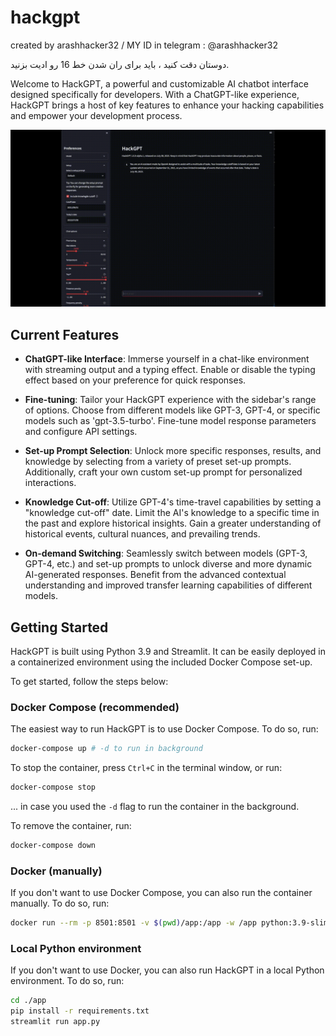 # hackgpt

 created by arashhacker32
 / MY ID in telegram : @arashhacker32

دوستان دقت کنید ، باید برای ران شدن خط 16 رو ادیت بزنید.

Welcome to HackGPT, a powerful and customizable AI chatbot interface designed specifically for developers. With a ChatGPT-like experience, HackGPT brings a host of key features to enhance your hacking capabilities and empower your development process.

[![HackGPT Demo](images/demo.gif)](./images/demo.gif)

## Current Features

- **ChatGPT-like Interface**: Immerse yourself in a chat-like environment with streaming output and a typing effect. Enable or disable the typing effect based on your preference for quick responses.

- **Fine-tuning**: Tailor your HackGPT experience with the sidebar's range of options. Choose from different models like GPT-3, GPT-4, or specific models such as 'gpt-3.5-turbo'. Fine-tune model response parameters and configure API settings.

- **Set-up Prompt Selection**: Unlock more specific responses, results, and knowledge by selecting from a variety of preset set-up prompts. Additionally, craft your own custom set-up prompt for personalized interactions.

- **Knowledge Cut-off**: Utilize GPT-4's time-travel capabilities by setting a "knowledge cut-off" date. Limit the AI's knowledge to a specific time in the past and explore historical insights. Gain a greater understanding of historical events, cultural nuances, and prevailing trends.

- **On-demand Switching**: Seamlessly switch between models (GPT-3, GPT-4, etc.) and set-up prompts to unlock diverse and more dynamic AI-generated responses. Benefit from the advanced contextual understanding and improved transfer learning capabilities of different models.

## Getting Started

HackGPT is built using Python 3.9 and Streamlit. It can be easily deployed in a containerized environment using the included Docker Compose set-up.

To get started, follow the steps below:

### Docker Compose (recommended)

The easiest way to run HackGPT is to use Docker Compose. To do so, run:

```bash
docker-compose up # -d to run in background
```

To stop the container, press `Ctrl+C` in the terminal window, or run:

```bash
docker-compose stop
```

... in case you used the `-d` flag to run the container in the background.

To remove the container, run:

```bash
docker-compose down
```

### Docker (manually)

If you don't want to use Docker Compose, you can also run the container manually. To do so, run:

```bash
docker run --rm -p 8501:8501 -v $(pwd)/app:/app -w /app python:3.9-slim bash -c "pip install -r requirements.txt && streamlit run app.py"
```

### Local Python environment

If you don't want to use Docker, you can also run HackGPT in a local Python environment. To do so, run:

```bash
cd ./app
pip install -r requirements.txt
streamlit run app.py
```
